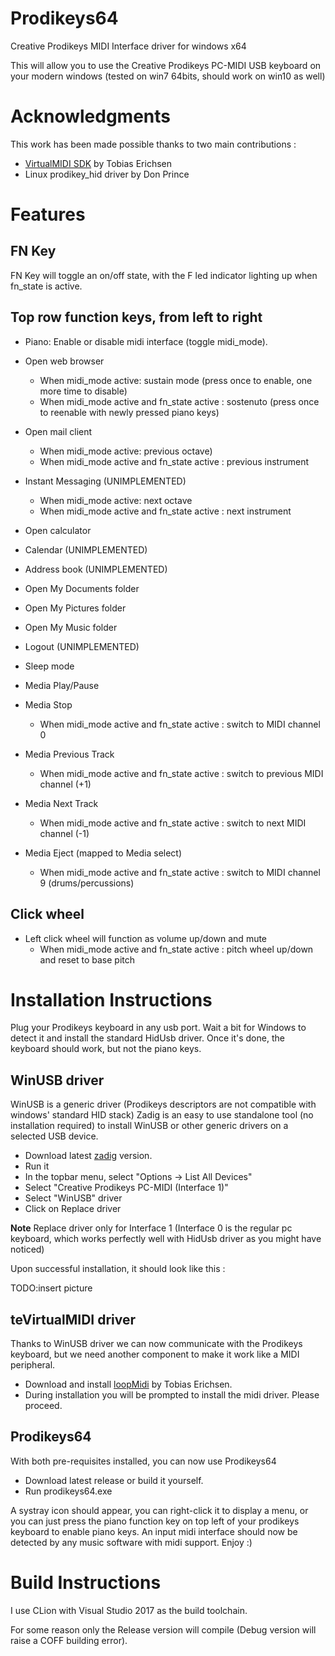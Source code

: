 # Prodikeys64

Creative Prodikeys MIDI Interface driver for windows x64

This will allow you to use the Creative Prodikeys PC-MIDI USB keyboard on your modern windows (tested on win7 64bits, should work on win10 as well)

# Acknowledgments

This work has been made possible thanks to two main contributions :
- [VirtualMIDI SDK](https://www.tobias-erichsen.de/software/virtualmidi/virtualmidi-sdk.html) by Tobias Erichsen
- Linux prodikey_hid driver by Don Prince

# Features

## FN Key

FN Key will toggle an on/off state, with the F led indicator lighting up when fn_state is active.

## Top row function keys, from left to right

- Piano: Enable or disable midi interface (toggle midi_mode).

- Open web browser
    - When midi_mode active: sustain mode (press once to enable, one more time to disable)
    - When midi_mode active and fn_state active : sostenuto (press once to reenable with newly pressed piano keys)
 
- Open mail client
  - When midi_mode active: previous octave)
  - When midi_mode active and fn_state active : previous instrument

- Instant Messaging (UNIMPLEMENTED)
  - When midi_mode active: next octave
  - When midi_mode active and fn_state active : next instrument

- Open calculator

- Calendar (UNIMPLEMENTED)

- Address book (UNIMPLEMENTED)

- Open My Documents folder

- Open My Pictures folder

- Open My Music folder

- Logout (UNIMPLEMENTED)

- Sleep mode

- Media Play/Pause

- Media Stop
  - When midi_mode active and fn_state active : switch to MIDI channel 0

- Media Previous Track
  - When midi_mode active and fn_state active : switch to previous MIDI channel (+1)

- Media Next Track
  - When midi_mode active and fn_state active : switch to next MIDI channel (-1)

- Media Eject (mapped to Media select)
  - When midi_mode active and fn_state active : switch to MIDI channel 9 (drums/percussions)

## Click wheel

- Left click wheel will function as volume up/down and mute
  - When midi_mode active and fn_state active : pitch wheel up/down and reset to base pitch
 
# Installation Instructions

Plug your Prodikeys keyboard in any usb port. Wait a bit for Windows to detect it and install the standard HidUsb driver.
Once it's done, the keyboard should work, but not the piano keys.

## WinUSB driver

WinUSB is a generic driver (Prodikeys descriptors are not compatible with windows' standard HID stack)
Zadig is an easy to use standalone tool (no installation required) to install WinUSB or other generic drivers on a selected USB device.

- Download latest [zadig](https://zadig.akeo.ie/) version.
- Run it
- In the topbar menu, select "Options -> List All Devices"
- Select "Creative Prodikeys PC-MIDI (Interface 1)"
- Select "WinUSB" driver
- Click on Replace driver

**Note** Replace driver only for Interface 1 (Interface 0 is the regular pc keyboard, which works perfectly well with HidUsb driver as you might have noticed)

Upon successful installation, it should look like this :

TODO:insert picture

## teVirtualMIDI driver

Thanks to WinUSB driver we can now communicate with the Prodikeys keyboard, but we need another component to make it work like a MIDI peripheral.

- Download and install [loopMidi](http://www.tobias-erichsen.de/software/loopmidi.html) by Tobias Erichsen.
- During installation you will be prompted to install the midi driver. Please proceed.

## Prodikeys64

With both pre-requisites installed, you can now use Prodikeys64

- Download latest release or build it yourself.
- Run prodikeys64.exe

A systray icon should appear, you can right-click it to display a menu, or you can just press the piano function key on top left of your prodikeys keyboard to enable piano keys.
An input midi interface should now be detected by any music software with midi support.
Enjoy :)
 
# Build Instructions

I use CLion with Visual Studio 2017 as the build toolchain.

For some reason only the Release version will compile (Debug version will raise a COFF building error).
